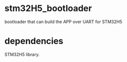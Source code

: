 # stm32H5_bootloader
bootloader that can build the APP over UART for STM32H5

# dependencies
STM32H5 library.
